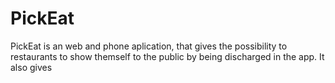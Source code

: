 # PickEat

PickEat is an web and phone aplication, that gives the possibility to restaurants to show themself to the public by being discharged in the app.
It also gives 
